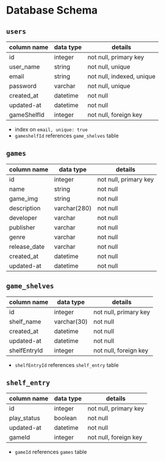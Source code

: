 # **Database Schema**

## `users`

| column name | data type | details                   |
|-------------|-----------|---------------------------|
| id          | integer   | not null, primary key     |
| user_name   | string    | not null, unique          |
| email       | string    | not null, indexed, unique |
| password    | varchar   | not null, unique          |
| created_at  | datetime  | not null                  |
| updated-at  | datetime  | not null                  |
| gameShelfId | integer   | not null, foreign key     |

* index on `email, unique: true`
* `gameshelfId` references `game_shelves` table

## `games`

| column name   | data type     | details               |
|---------------|---------------|-----------------------|
| id            | integer       | not null, primary key |
| name          | string        | not null              |
| game_img      | string        | not null              |
| description   | varchar(280)  | not null              |
| developer     | varchar       | not null              |
| publisher     | varchar       | not null              |
| genre         | varchar       | not null              |
| release_date  | varchar       | not null              |
| created_at    | datetime      | not null              |
| updated-at    | datetime      | not null              |


## `game_shelves`

| column name   | data type   | details               |
|---------------|-------------|-----------------------|
| id            | integer     | not null, primary key |
| shelf_name    | varchar(30) | not null              |
| created_at    | datetime    | not null              |
| updated-at    | datetime    | not null              |
| shelfEntryId  | integer     | not null, foreign key |

* `shelfEntryId` references `shelf_entry` table


## `shelf_entry`

| column name   | data type | details                  |
|---------------|-----------|--------------------------|
| id            | integer   | not null, primary key    |
| play_status   | boolean   | not null                 |
| updated-at    | datetime  | not null                 |
| gameId        | integer   | not null, foreign key    |

* `gameId` references `games` table
